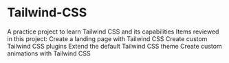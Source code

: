 # Tailwind-CSS
A practice project to learn Tailwind CSS and its capabilities
Items reviewed in this project:
Create a landing page with Tailwind CSS
Create custom Tailwind CSS plugins
Extend the default Tailwind CSS theme
Create custom animations with Tailwind CSS
